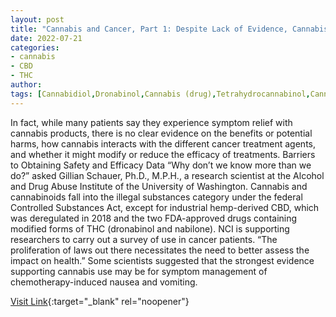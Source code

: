 ```yaml
---
layout: post
title: "Cannabis and Cancer, Part 1: Despite Lack of Evidence, Cannabis Products Being Widely Used"
date: 2022-07-21
categories:
- cannabis
- CBD
- THC
author: 
tags: [Cannabidiol,Dronabinol,Cannabis (drug),Tetrahydrocannabinol,Cannabis,Diseases and disorders,Drugs acting on the nervous system,Individual psychoactive drugs,Cannabaceae,Social aspects of psychoactive drugs,Pharmacology,Health sciences,Health care,Psychoactive drugs,Medical treatments,Medical specialties,Medicine,Drugs,Clinical medicine,Health]
---
```



In fact, while many patients say they experience symptom relief with cannabis products, there is no clear evidence on the benefits or potential harms, how cannabis interacts with the different cancer treatment agents, and whether it might modify or reduce the efficacy of treatments. Barriers to Obtaining Safety and Efficacy Data  “Why don’t we know more than we do?” asked Gillian Schauer, Ph.D., M.P.H., a research scientist at the Alcohol and Drug Abuse Institute of the University of Washington. Cannabis and cannabinoids fall into the illegal substances category under the federal Controlled Substances Act, except for industrial hemp-derived CBD, which was deregulated in 2018 and the two FDA-approved drugs containing modified forms of THC (dronabinol and nabilone). NCI is supporting researchers to carry out a survey of use in cancer patients. “The proliferation of laws out there necessitates the need to better assess the impact on health.”  Some scientists suggested that the strongest evidence supporting cannabis use may be for symptom management of chemotherapy-induced nausea and vomiting.

[Visit Link](https://prevention.cancer.gov/news-and-events/blog/cannabis-and-cancer-part-1){:target="_blank" rel="noopener"}


